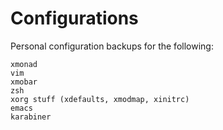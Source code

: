 # Configurations
Personal configuration backups for the following:
```
xmonad
vim
xmobar
zsh
xorg stuff (xdefaults, xmodmap, xinitrc)
emacs
karabiner
```
